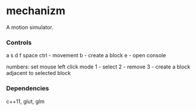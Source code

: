 # mechanizm

A motion simulator.

### Controls

a s d f space ctrl - movement
b - create a block
e - open console

numbers: set mouse left click mode
1 - select
2 - remove
3 - create a block adjacent to selected block

### Dependencies

c++11, glut, glm
